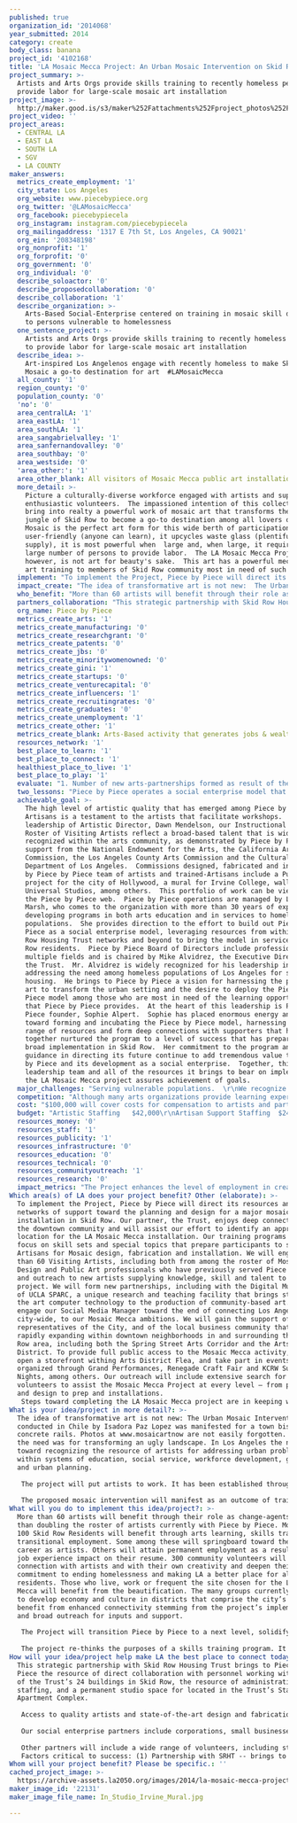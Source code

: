 ```yaml
---
published: true
organization_id: '2014068'
year_submitted: 2014
category: create
body_class: banana
project_id: '4102168'
title: 'LA Mosaic Mecca Project: An Urban Mosaic Intervention on Skid Row'
project_summary: >-
  Artists and Arts Orgs provide skills training to recently homeless persons to
  provide labor for large-scale mosaic art installation
project_image: >-
  http://maker.good.is/s3/maker%252Fattachments%252Fproject_photos%252Fimages%252F22131%252Fdisplay%252FIn_Studio_Irvine_Mural.jpg=c570x385
project_video: ''
project_areas:
  - CENTRAL LA
  - EAST LA
  - SOUTH LA
  - SGV
  - LA COUNTY
maker_answers:
  metrics_create_employment: '1'
  city_state: Los Angeles
  org_website: www.piecebypiece.org
  org_twitter: '@LAMosaicMecca'
  org_facebook: piecebypiecela
  org_instagram: instagram.com/piecebypiecela
  org_mailingaddress: '1317 E 7th St, Los Angeles, CA 90021'
  org_ein: '208348198'
  org_nonprofit: '1'
  org_forprofit: '0'
  org_government: '0'
  org_individual: '0'
  describe_soloactor: '0'
  describe_proposedcollaboration: '0'
  describe_collaboration: '1'
  describe_organization: >-
    Arts-Based Social-Enterprise centered on training in mosaic skill directed
    to persons vulnerable to homelessness
  one_sentence_project: >-
    Artists and Arts Orgs provide skills training to recently homeless persons
    to provide labor for large-scale mosaic art installation
  describe_idea: >-
    Art-inspired Los Angelenos engage with recently homeless to make Skid Row
    Mosaic a go-to destination for art  #LAMosaicMecca
  all_county: '1'
  region_county: '0'
  population_county: '0'
  'no': '0'
  area_centralLA: '1'
  area_eastLA: '1'
  area_southLA: '1'
  area_sangabrielvalley: '1'
  area_sanfernandovalley: '0'
  area_southbay: '0'
  area_westside: '0'
  'area_other:': '1'
  area_other_blank: All visitors of Mosaic Mecca public art installation
  more_detail: >-
    Picture a culturally-diverse workforce engaged with artists and supported by
    enthusiastic volunteers.  The impassioned intention of this collective is to
    bring into realty a powerful work of mosaic art that transforms the urban
    jungle of Skid Row to become a go-to destination among all lovers of art. 
    Mosaic is the perfect art form for this wide berth of participation – it is
    user-friendly (anyone can learn), it upcycles waste glass (plentiful
    supply), it is most powerful when  large and, when large, it requires a
    large number of persons to provide labor.  The LA Mosaic Mecca Project,
    however, is not art for beauty's sake.  This art has a powerful mechanism --
    art training to members of Skid Row community most in need of such benefit.
  implement: "To implement the Project, Piece by Piece will direct its resources and networks of support toward the planning and design for a major mosaic installation in Skid Row.   Our partner, the Trust, enjoys deep connections in the downtown community and will assist our effort to identify an appropriate location for the LA Mosaic Mecca installation.  Our training programs will focus on skill sets and special topics that prepare participants to serve as Artisans for Mosaic design, fabrication and installation.  We will engage more than 60 Visiting Artists, including both from among the roster of Mosaic, Design and Public Art professionals who have previously served Piece by Piece and outreach to new artists supplying knowledge, skill and talent to the project.  We will form new partnerships, including with the Digital Mural Lab of UCLA SPARC, a unique research and teaching facility that brings state of the art computer technology to the production of community-based art.  We will engage our Social Media Manager toward the end of connecting Los Angeles, city-wide, to our Mosaic Mecca ambitions.  We will gain the support of representatives of the City, and of the local business community that is rapidly expanding within downtown neighborhoods in and surrounding the Skid Row area, including both the Spring Street Arts Corridor and the Arts District.  To provide full public access to the Mosaic Mecca activity, we will open a storefront withing Arts District Flea, and take part in events organized through Grand Performances, Renegade Craft Fair and KCRW Summer Nights, among others.  Our outreach will include extensive search for volunteers to assist the Mosaic Mecca Project at every level – from planning and design to prep and installations.  \r\nSteps toward completing the LA Mosaic Mecca project are in keeping with the daily operations of Piece by Piece.  Operations include learning workshops for participants at every level, training labs for participants advancing toward Artisan achievement, special topics instruction from Visiting Artists in Piece by Piece studio, and professional development for Piece by Piece Artist Instructors charged with design and fabrication challenges.  Our Program Director and Instructional staff will engage in advanced technology training to support their role in leading planning and design of a public art mosaic of scale that is suited to the chosen site.\r\n"
  impact_create: "The idea of transformative art is not new:  The Urban Mosaic Intervention conducted in Chile by Isadora Paz Lopez was manifested for a town bisected by concrete rails.  Photos at www.mosaicartnow are not easily forgotten.  In Chile the need was for transforming an ugly landscape.  In Los Angeles the need is toward recognizing the resource of artists for addressing urban problems within systems of education, social service, workforce development, government and urban planning.\r\n\r\nThe project will put artists to work.  It has been established through research that artists can be a creative engine for a thriving society, yet opportunities for engagement remains limited.  The project offers work for artists that connects them with a broader community and brings recognition to their contributions as change-makers.  The visibility of the project in promoting the role of artists as not only creators but also problem-solvers, collaborators, community-builders, teachers, leaders and agents for change can guide the future of LA in recognizing the role of artists as a critical to education, urban development, and social needs at every level.  In 2050, LA can be the best place for artists to work and to live and to be recognized for how their contributions impact the community at every level.  \r\n\r\nThe proposed mosaic intervention will manifest as an outcome of training extended to residents of Skid Row who are vulnerable to homelessness.  These participants, paired and mentored by a large corp of professional artists, will perform the labor as a culminating thesis for their own advancement in creative learning and skill.  Following a training that includes both soft skills (working in teams, following instruction, complying with rules) and hard skills (design, craft and mosaic fabrication technique), participants succeed in not only directly producing a lasting work of art that brings beauty to their immediate surrounding, but also job experience that strongly lends to their potential for future employment.  Skid Row Residents often share the characteristic of poor education, limited opportunity and other conditions stemming from poverty.  The potential for creating opportunity through artmaking among this population helps to reduce the divide that has made homelessness a realty in our city.  Art as a vehicle to individual security and success will make LA a better place to create in 2050, and a better place for everyone to live.\r\n"
  who_benefit: "More than 60 artists will benefit through their role as change-agents, more than doubling the roster of artists currently with Piece by Piece.  More than 100 Skid Row Residents will benefit through arts learning, skills training and transitional employment.  Some among these will springboard toward their own career as artists.  Others will attain permanent employment as a result of the job experience impact on their resume.  300 community volunteers will gain connection with artists and with their own creativity and deepen their commitment to ending homelessness and making LA a better place for all of its residents.  Those who live, work or frequent the site chosen for the LA Mosaic Mecca will benefit from the beautification.  The many groups currently working to develop economy and culture in districts that comprise the city’s core will benefit from enhanced connectivity stemming from the project’s implementation and broad outreach for inputs and support.  \r\n\r\nThe Project will transition Piece by Piece to a next level, solidifying its practices and metrics toward becoming a robust arts establishment.  As a social enterprise centered on arts-training and transitional employment that lends to career development both within the arts and in other industries, the advancement of the organization brings to Los Angeles a new model for engaging art to meet workforce development needs and achieve social ends.\r\n\r\nThe project re-thinks the purposes of a skills training program.  It is heavily inspired by expansive research that has proven that art learning can advance skill, knowledge, problem-solving and critical thinking at a rate that academic learning does not.  Arts learning speaks to multiple modes:  practicing concrete experience and active experimentation as well as reflection and conceptualization.  Art offers learning that is accessible to people of all backgrounds, and ethnicities, and is a learning that is not impaired by language barriers.  Making art central to workforce development offers participants, many with little education and limited employment experience, the opportunity to grow soft skills -- such as following instruction, complying with rules, and working in teams – while simultaneously developing hard skills in mosaic design, technique and fabrication.  The innovation is with applying arts learning to  workforce development practice.  The model offers transitional employment as well as skills training for income earned as trained Artisan."
  partners_collaboration: "This strategic partnership with Skid Row Housing Trust brings to Piece by Piece the resource of direct collaboration with personnel working within each of the Trust’s 24 buildings in Skid Row, the resource of  administrative staffing, and a permanent studio space for located in the Trust’s Star Apartment Complex.\r\n\r\nAccess to quality artists and state-of-the-art design and fabrication resources allows Piece by Piece team to “go big” in their vision for creating public art.  The project will be formed from a spirit of city-wide collaboration and will cultivate new strategic partnerships with key Los Angeles art resources such as the Social and Public Art Resource Center (SPARC) in Venice and the Self Help Graphics & Art in East Los Angeles.  Both organizations offer deep knowledge and extensive resources that lend to creative transformation in Los Angeles urban environments.  \r\n\r\nOur social enterprise partners include corporations, small businesses, and other agencies who support our Job Readiness Program through quantity order of mosaic pieces, for large-scale project commissions, as well as by carrying our product line in retail environments. These partners include Universal Studios, Irvine College, CRA/LA among many others.\r\n\r\nOther partners will include a wide range of volunteers, including students, working professionals, retirees, and corporate groups as well as engagement with other Skid Row agencies that share our objectives toward addressing needs among vulnerable populations.  A partnership in place with the Downtown Women’s Center engages the Center’s Job Developer in assisting human resources role in recruiting Skid Row candidates for permanent job placement within the Piece by Piece social-enterprise as studio and sales associates.\r\nFactors critical to success: (1) Partnership with SRHT -- brings to bear an extensive network of private and public resources and connections that make the project possible, (2) Artist Involvement -- Through funding support from the NEA and others, Piece by Piece engages a roster of more than 25 professional artists, and will expand this roster significantly; (3) Arts-Network -- The Project will form meaningful partnership with individual artists, and also arts organizations with the talent and resources for lending support toward successful planning, design and coordination of a large Public Art installation.\r\n"
  org_name: Piece by Piece
  metrics_create_arts: '1'
  metrics_create_manufacturing: '0'
  metrics_create_researchgrant: '0'
  metrics_create_patents: '0'
  metrics_create_jbs: '0'
  metrics_create_minoritywomenowned: '0'
  metrics_create_gini: '1'
  metrics_create_startups: '0'
  metrics_create_venturecapital: '0'
  metrics_create_influencers: '1'
  metrics_create_recruitingrates: '0'
  metrics_create_graduates: '0'
  metrics_create_unemployment: '1'
  metrics_create_other: '1'
  metrics_create_blank: Arts-Based activity that generates jobs & wealth for a diverse workforce
  resources_network: '1'
  best_place_to_learn: '1'
  best_place_to_connect: '1'
  healthiest_place_to_live: '1'
  best_place_to_play: '1'
  evaluate: "1. Number of new arts-partnerships formed as result of the Project  …. As measured by formation of MOU’s with Arts Orgs, contractual agreements with art and design professionals, and other documents substantiating collaboration\r\n\r\n2. Number of Recently-Homeless Individuals attaining Training and Transitional Employment … As measured by participant tracking metrics\r\n\r\n3. Meaningful Public Art Installation … as Measured by completion of LA Mosaic Mecca Artwork and community response to the work collected through participant surveys and on-line survey outreach\r\n\r\n4. Meaningful Artist Engagement … as tracked through tracking of compensations conveyed to Artists partnering on the project, Artist Inputs gained through interview & survey assessments, level of Press directed to Artist Engagement in the project, and enhancements to Artist resumes and career path cultivated by the project\r\n\r\n5. Meaningful Workforce Development …. As assessed through tracking of compensations conveyed to Skid Row participants, participant success in Transitional Employment role, and successful transition of participants to permanent employment cultivated through work experience on the project.\r\n\r\nIn addition to the above metrics, the Project will assess its achievements in terms of the personal success of Skid Row Residents who retain housing and/or attain employment following their participation in the Project.  This objective will be assessed via measures and tools utilized by Case Management  staffing in tracking success among individual Residents of Trust buildings.  This metric is of tremendous value in broadening perspectives and dialogue as to best practices in fostering an end to homelessness.  We view the practice of Arts-based Learning and Training as a critical new element within this field of research.  To this end, we wish also to measure and assess the number of art-community connections improved as result of the Project through tally of Arts Organizations newly-connected in support of the Project, and follow-up interview with such organizations pointed at creating lasting and meaningful engagements that focus on solutions to the thus-far intractable problem of homelessness in Los Angeles.  We believe that connections within the rich and diverse cultural resources throughout the city can better serve solutions to this problem.\r\n"
  two_lessons: "Piece by Piece operates a social enterprise model that deploys professional artists to provide skills training to economically disenfranchised and vulnerable persons who take part in transitional employment and training that prepares them for permanent job placement.  Trainees achieving Artisan status additionally earn income through engagement in mosaic art projects commissioned to Piece by Piece.  Lessons informing our solution include\r\n\r\n1 – Persons facing challenges to financial stability and productive participation in society stemming from poverty flourish when given tools and opportunity through Arts Learning\r\n\r\n2 – Artists, when tasked with the challenge of addressing the intractable problem of homelessness and economic inequity bring to bear enormous resources for empowering disenfranchised populations and fostering meaningful community engagement.\r\n\r\nFor over seven years Piece by Piece has built and tested its model for engaging artists to train underserved community members to earn income through mosaic artmaking activity.  In recent months, the program engaged 22 artists to train 60 Participants who in turn completed a number of outstanding projects including a city-commissioned public art mosaic.  An array of projects are highlighted on the Piece by Piece website.\r\n\r\nTo grow its program Piece by Piece has partnered with Skid Row Housing Trust, a well-respected provider of supportive housing in Skid Row.  The Trust operates to provide services within its 24 apartment buildings housing persons vulnerable to homelessness.  A Partnership Agreement supports Piece by Piece substantially through both the administrative infrastructure it makes available and through collaboration in Piece by Piece activities among direct service staff deployed in buildings owned and operated by the Trust.  The partnership additionally provides tangible resources such as workshop space and logistical support.  Importantly, the extensive program staffing with Trust buildings, including case managers, counselors, health professionals and advocates supporting both the recently incarcerated and veterans significantly reduce challenges in providing effective arts learning experiences and employment opportunity.\r\n"
  achievable_goal: >-
    The high level of artistic quality that has emerged among Piece by Piece
    Artisans is a testament to the artists that facilitate workshops.  Under the
    leadership of Artistic Director, Dawn Mendelson, our Instructional Staff and
    Roster of Visiting Artists reflect a broad-based talent that is widely
    recognized within the arts community, as demonstrated by Piece by Piece
    support from the National Endowment for the Arts, the California Arts
    Commission, the Los Angeles County Arts Commission and the Cultural Affairs
    Department of Los Angeles.  Commissions designed, fabricated and installed
    by Piece by Piece team of artists and trained-Artisans include a Public Art
    project for the city of Hollywood, a mural for Irvine College, wall art for
    Universal Studios, among others.  This portfolio of work can be viewed on
    the Piece by Piece web.  Piece by Piece operations are managed by Lisa
    Marsh, who comes to the organization with more than 30 years of experience
    developing programs in both arts education and in services to homeless
    populations.  She provides direction to the effort to build out Piece by
    Piece as a social enterprise model, leveraging resources from within Skid
    Row Housing Trust networks and beyond to bring the model in service of Skid
    Row residents.  Piece by Piece Board of Directors include professionals from
    multiple fields and is chaired by Mike Alvidrez, the Executive Director of
    the Trust.  Mr. Alvidrez is widely recognized for his leadership in
    addressing the need among homeless populations of Los Angeles for supportive
    housing.  He brings to Piece by Piece a vision for harnessing the power of
    art to transform the urban setting and the desire to deploy the Piece by
    Piece model among those who are most in need of the learning opportunities
    that Piece by Piece provides.  At the heart of this leadership is Piece by
    Piece founder, Sophie Alpert.  Sophie has placed enormous energy and talent
    toward forming and incubating the Piece by Piece model, harnessing a wide
    range of resources and form deep connections with supporters that have
    together nurtured the program to a level of success that has prepared it for
    broad implementation in Skid Row.  Her commitment to the program and
    guidance in directing its future continue to add tremendous value to Piece
    by Piece and its development as a social enterprise.  Together, this
    leadership team and all of the resources it brings to bear on implementing
    the LA Mosaic Mecca project assures achievement of goals.
  major_challenges: "Serving vulnerable populations.  \r\nWe recognize that challenges are inherent to any project that centers on the participation of at-risk and vulnerable populations.  The Mosaic Mecca project centers on arts-learning activity directed to residents of housing aimed at stabilizing vulnerable individuals, including recently-homeless veterans, homeless persons who have been recently-incarcerated and others who face challenges stemming from substance addiction, mental illness, physical disability and similar characteristics observed among those who live well below poverty level.  The strategy to assure success includes close collaboration with Trust counselors, case managers and other program staff dedicated to supporting the success of Residents in retaining stable housing, improving wellness and enhancing self-sufficiency.  Importantly, the extensive program staffing with Trust buildings, including case managers, counselors, health professionals and advocates supporting both the recently incarcerated and veterans significantly reduce challenges in providing effective arts learning experiences and employment opportunity.\r\n\r\nPublic Art Coordination.  \r\nCreating a major public art mosaic manifested through broad community participation (artists, volunteers, groups) in partnering with our trained Artisans (and Artisans in training) will require broad partnership with other Arts organizations and resources centered on design and creation of public art as well as service organizations within Skid Row.  Our leadership team is well positioned to solicit support from every sector, and will foster a spirit of collaboration as a strategy for successful completion of the project.\r\n"
  competition: "Although many arts organizations provide learning experiences, there exist no comparable organizations in Los Angeles. Unique is the approach of making art learning central to workforce development in Skid Row, thereby offering participants, many with little education and limited employment experience, the opportunity to grow soft skills -- such as following instruction, complying with rules, and working in teams – while simultaneously developing hard skills in mosaic design, technique and fabrication.  The innovation is with applying arts learning to  workforce development practice.  The model offers unskilled transitional employment as well as skills training for income earned, post-training, as professional Artisans with advanced skill, and as Artist entreprenuers.\r\n\r\nPiece by Piece is host to a large and growing network of professional artists, engaging more than twenty-five artists in its Visiting Artist series, each uniquely contributing to our training program.  These artists work directly with our participants, in workshops operating in residential community rooms of Trust supportive housing apartments, in the expansive community spaces of the Star complex, or in Piece by Piece studio environs to foster learning and cultivate professional artistic skills among participants.  Successful participants graduate to become a Piece by Piece Artisan, and in this capacity contribute their art skills, as paid Artisans, to completion of large-scale public art and other commissions procured by Piece by Piece.\r\n"
  cost: "$100,000 will cover costs for compensation to artists and participants, material costs for events, publicity costs and social media management.  The funding will additionally provide for technical training and engineering, mechanical or construction services as may be needed.  Professional development costs covered by the funding include dollars for partners bringing technical design and other skill to the project, as well as graphic services as may be required.\r\nThe overhead costs of project leadership and the vaste infrastructure of facilities and personnel within Skid Row Housing Trust buildings are provided by SRHT.  Artistic knowledge, resources and connections are supplied by Piece by Piece through its ordinary operations.\r\n"
  budget: "Artistic Staffing   $42,000\r\nArtisan Support Staffing  $24,000\r\nMaterial Costs / Events:  $12,000\r\nPartners/ Contractual Agreements:  $18,000\r\nPromotions:  $4,000\r\n"
  resources_money: '0'
  resources_staff: '1'
  resources_publicity: '1'
  resources_infrastructure: '0'
  resources_education: '0'
  resources_technical: '0'
  resources_communityoutreach: '1'
  resources_research: '0'
  impact_metrics: "The Project enhances the level of employment in creative industry by tapping the professional involvements of creative artists in the fields of design, visual art, public art, and art installations.  Further, the Project establishes a new creative industry by expanding the Piece by Piece social enterprise infrastructure to include many more workshops and training sites.  Exposure to Piece by Piece brought through the project is anticipated to expand its networks and sustainable resources  such that expansion brought through the project will institutionalize within the organization for the years that follow.  Piece by Piece currently engages 22 artists for programming; we anticipate the need to double this roster in 2015 in the context of the LA Mosaic Mecca Project and continue that trajectory of growth in service to workshop/training sites implemented in 2015 that remain in place for years to follow.\r\n\r\nThe core Artisan team trained by Piece by Piece over the years it served South Los Angeles is comprised largely of Latino members, many with limited English skill.  The accomplishment of Piece by Piece in providing training and opportunity to this disenfranchised and ethnically diverse group is a testament to the leverage of art for building impactful community that fosters readiness for career advancement.  The LA Mosaic Mecca project holds the potential of impacting, among Los Angelenos, the gini coefficient suggesting inequality of income and wealth evidenced among multi-cultural populations that face barriers to education and employment opportunity effecting their capacity to generate wealth, stability and self-sufficiency in their lives.\r\n\r\nThe project additionally holds the promise of contributing to the cultural mecca that is Los Angeles.  It builds upon the many world-class art and performance spaces that reside in the north sections of the city center and extends this reach South.  Coupled with the vibrant art activity currently taking place along the Art-Walk corridor and in the Arts District east of Alameda, the LA Mosaic Mecca Project, when implemented in Skid Row, improves the inclusivity of the Skid Row area in the ongoing Creative Renaissance that has been nourished in Los Angeles for more than a decade.  \r\n"
Which area(s) of LA does your project benefit? Other (elaborate): >-
  To implement the Project, Piece by Piece will direct its resources and
  networks of support toward the planning and design for a major mosaic
  installation in Skid Row. Our partner, the Trust, enjoys deep connections in
  the downtown community and will assist our effort to identify an appropriate
  location for the LA Mosaic Mecca installation. Our training programs will
  focus on skill sets and special topics that prepare participants to serve as
  Artisans for Mosaic design, fabrication and installation. We will engage more
  than 60 Visiting Artists, including both from among the roster of Mosaic,
  Design and Public Art professionals who have previously served Piece by Piece
  and outreach to new artists supplying knowledge, skill and talent to the
  project. We will form new partnerships, including with the Digital Mural Lab
  of UCLA SPARC, a unique research and teaching facility that brings state of
  the art computer technology to the production of community-based art. We will
  engage our Social Media Manager toward the end of connecting Los Angeles,
  city-wide, to our Mosaic Mecca ambitions. We will gain the support of
  representatives of the City, and of the local business community that is
  rapidly expanding within downtown neighborhoods in and surrounding the Skid
  Row area, including both the Spring Street Arts Corridor and the Arts
  District. To provide full public access to the Mosaic Mecca activity, we will
  open a storefront withing Arts District Flea, and take part in events
  organized through Grand Performances, Renegade Craft Fair and KCRW Summer
  Nights, among others. Our outreach will include extensive search for
  volunteers to assist the Mosaic Mecca Project at every level – from planning
  and design to prep and installations. 
   Steps toward completing the LA Mosaic Mecca project are in keeping with the daily operations of Piece by Piece. Operations include learning workshops for participants at every level, training labs for participants advancing toward Artisan achievement, special topics instruction from Visiting Artists in Piece by Piece studio, and professional development for Piece by Piece Artist Instructors charged with design and fabrication challenges. Our Program Director and Instructional staff will engage in advanced technology training to support their role in leading planning and design of a public art mosaic of scale that is suited to the chosen site.
What is your idea/project in more detail?: >-
  The idea of transformative art is not new: The Urban Mosaic Intervention
  conducted in Chile by Isadora Paz Lopez was manifested for a town bisected by
  concrete rails. Photos at www.mosaicartnow are not easily forgotten. In Chile
  the need was for transforming an ugly landscape. In Los Angeles the need is
  toward recognizing the resource of artists for addressing urban problems
  within systems of education, social service, workforce development, government
  and urban planning.
   
   The project will put artists to work. It has been established through research that artists can be a creative engine for a thriving society, yet opportunities for engagement remains limited. The project offers work for artists that connects them with a broader community and brings recognition to their contributions as change-makers. The visibility of the project in promoting the role of artists as not only creators but also problem-solvers, collaborators, community-builders, teachers, leaders and agents for change can guide the future of LA in recognizing the role of artists as a critical to education, urban development, and social needs at every level. In 2050, LA can be the best place for artists to work and to live and to be recognized for how their contributions impact the community at every level. 
   
   The proposed mosaic intervention will manifest as an outcome of training extended to residents of Skid Row who are vulnerable to homelessness. These participants, paired and mentored by a large corp of professional artists, will perform the labor as a culminating thesis for their own advancement in creative learning and skill. Following a training that includes both soft skills (working in teams, following instruction, complying with rules) and hard skills (design, craft and mosaic fabrication technique), participants succeed in not only directly producing a lasting work of art that brings beauty to their immediate surrounding, but also job experience that strongly lends to their potential for future employment. Skid Row Residents often share the characteristic of poor education, limited opportunity and other conditions stemming from poverty. The potential for creating opportunity through artmaking among this population helps to reduce the divide that has made homelessness a realty in our city. Art as a vehicle to individual security and success will make LA a better place to create in 2050, and a better place for everyone to live.
What will you do to implement this idea/project?: >-
  More than 60 artists will benefit through their role as change-agents, more
  than doubling the roster of artists currently with Piece by Piece. More than
  100 Skid Row Residents will benefit through arts learning, skills training and
  transitional employment. Some among these will springboard toward their own
  career as artists. Others will attain permanent employment as a result of the
  job experience impact on their resume. 300 community volunteers will gain
  connection with artists and with their own creativity and deepen their
  commitment to ending homelessness and making LA a better place for all of its
  residents. Those who live, work or frequent the site chosen for the LA Mosaic
  Mecca will benefit from the beautification. The many groups currently working
  to develop economy and culture in districts that comprise the city’s core will
  benefit from enhanced connectivity stemming from the project’s implementation
  and broad outreach for inputs and support. 
   
   The Project will transition Piece by Piece to a next level, solidifying its practices and metrics toward becoming a robust arts establishment. As a social enterprise centered on arts-training and transitional employment that lends to career development both within the arts and in other industries, the advancement of the organization brings to Los Angeles a new model for engaging art to meet workforce development needs and achieve social ends.
   
   The project re-thinks the purposes of a skills training program. It is heavily inspired by expansive research that has proven that art learning can advance skill, knowledge, problem-solving and critical thinking at a rate that academic learning does not. Arts learning speaks to multiple modes: practicing concrete experience and active experimentation as well as reflection and conceptualization. Art offers learning that is accessible to people of all backgrounds, and ethnicities, and is a learning that is not impaired by language barriers. Making art central to workforce development offers participants, many with little education and limited employment experience, the opportunity to grow soft skills -- such as following instruction, complying with rules, and working in teams – while simultaneously developing hard skills in mosaic design, technique and fabrication. The innovation is with applying arts learning to workforce development practice. The model offers transitional employment as well as skills training for income earned as trained Artisan.
How will your idea/project help make LA the best place to connect today? In LA2050?: >-
  This strategic partnership with Skid Row Housing Trust brings to Piece by
  Piece the resource of direct collaboration with personnel working within each
  of the Trust’s 24 buildings in Skid Row, the resource of administrative
  staffing, and a permanent studio space for located in the Trust’s Star
  Apartment Complex.
   
   Access to quality artists and state-of-the-art design and fabrication resources allows Piece by Piece team to “go big” in their vision for creating public art. The project will be formed from a spirit of city-wide collaboration and will cultivate new strategic partnerships with key Los Angeles art resources such as the Social and Public Art Resource Center (SPARC) in Venice and the Self Help Graphics & Art in East Los Angeles. Both organizations offer deep knowledge and extensive resources that lend to creative transformation in Los Angeles urban environments. 
   
   Our social enterprise partners include corporations, small businesses, and other agencies who support our Job Readiness Program through quantity order of mosaic pieces, for large-scale project commissions, as well as by carrying our product line in retail environments. These partners include Universal Studios, Irvine College, CRA/LA among many others.
   
   Other partners will include a wide range of volunteers, including students, working professionals, retirees, and corporate groups as well as engagement with other Skid Row agencies that share our objectives toward addressing needs among vulnerable populations. A partnership in place with the Downtown Women’s Center engages the Center’s Job Developer in assisting human resources role in recruiting Skid Row candidates for permanent job placement within the Piece by Piece social-enterprise as studio and sales associates.
   Factors critical to success: (1) Partnership with SRHT -- brings to bear an extensive network of private and public resources and connections that make the project possible, (2) Artist Involvement -- Through funding support from the NEA and others, Piece by Piece engages a roster of more than 25 professional artists, and will expand this roster significantly; (3) Arts-Network -- The Project will form meaningful partnership with individual artists, and also arts organizations with the talent and resources for lending support toward successful planning, design and coordination of a large Public Art installation.
Whom will your project benefit? Please be specific.: ''
cached_project_image: >-
  https://archive-assets.la2050.org/images/2014/la-mosaic-mecca-project-an-urban-mosaic-intervention-on-skid-row/maker.good.is/s3/maker%252Fattachments%252Fproject_photos%252Fimages%252F22131%252Fdisplay%252FIn_Studio_Irvine_Mural.jpg=c570x385.jpg
maker_image_id: '22131'
maker_image_file_name: In_Studio_Irvine_Mural.jpg

---
```

